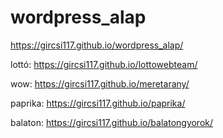 # wordpress_alap
https://gircsi117.github.io/wordpress_alap/

lottó: https://gircsi117.github.io/lottowebteam/

wow: https://gircsi117.github.io/meretarany/

paprika: https://gircsi117.github.io/paprika/

balaton: https://gircsi117.github.io/balatongyorok/
